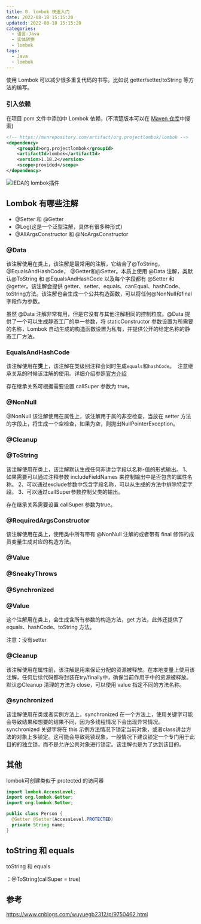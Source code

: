 ```yaml
---
title: 0. lombok 快速入门
date: 2022-08-18 15:15:20
updated: 2022-08-18 15:15:20
categories:
  - 语言-Java
  - 实体转换
  - lombok
tags:
  - Java
  - lombok
---
```


使用 Lombok 可以减少很多重复代码的书写。比如说 getter/setter/toString 等方法的编写。

### 引入依赖

在项目 pom 文件中添加中 Lombok 依赖，(不清楚版本可以在 [Maven 仓库](http://mvnrepository.com/)中搜索)

```xml
<!-- https://mvnrepository.com/artifact/org.projectlombok/lombok -->
<dependency>
    <groupId>org.projectlombok</groupId>
    <artifactId>lombok</artifactId>
    <version>1.18.2</version>
    <scope>provided</scope>
</dependency>
```

![IEDA的 lombok插件](https://upload-images.jianshu.io/upload_images/1662509-c281aba8807a60ad.png?imageMogr2/auto-orient/strip%7CimageView2/2/w/1240)

## Lombok 有哪些注解

* @Setter 和 @Getter
* @Log(这是一个泛型注解，具体有很多种形式)
* @AllArgsConstructor 和 @NoArgsConstructor

### @Data

该注解使用在类上，该注解是最常用的注解，它结合了@ToString，@EqualsAndHashCode， @Getter和@Setter。本质上使用 @Data 注解，类默认@ToString 和 @EqualsAndHashCode 以及每个字段都有 @Setter 和 @getter。该注解会提供 getter、setter、equals、canEqual、hashCode、toString方法。该注解也会生成一个公共构造函数，可以将任何@NonNull和final字段作为参数。

虽然 @Data 注解非常有用，但是它没有与其他注解相同的控制粒度。@Data 提供了一个可以生成静态工厂的单一参数，将 staticConstructor 参数设置为所需要的名称，Lombok 自动生成的构造函数设置为私有，并提供公开的给定名称的静态工厂方法。

### EqualsAndHashCode

该注解使用在**类**上，该注解在类级别注释会同时生成`equals`和`hashCode`。 
注意继承关系的时候该注解的使用。详细介绍参照[官方介绍](http://jnb.ociweb.com/jnb/jnbJan2010.html)

存在继承关系可根据需要设置 callSuper 参数为 true。

### @NonNull

@NonNull 该注解使用在属性上，该注解用于属的非空检查，当放在 setter 方法的字段上，将生成一个空检查，如果为空，则抛出NullPointerException。

### @Cleanup

### @ToString

该注解使用在类上，该注解默认生成任何非讲台字段以名称-值的形式输出。
1、如果需要可以通过注释参数 includeFieldNames 来控制输出中是否包含的属性名称。
2、可以通过exclude参数中包含字段名称，可以从生成的方法中排除特定字段。
3、可以通过callSuper参数控制父类的输出。

存在继承关系需要设置 callSuper 参数为true。

### @RequiredArgsConstructor

该注解使用在类上，使用类中所有带有 @NonNull 注解的或者带有 final 修饰的成员变量生成对应的构造方法。

### @Value

### @SneakyThrows

### @Synchronized

### @Value
这个注解用在类上，会生成含所有参数的构造方法，get 方法，此外还提供了equals、hashCode、toString 方法。

注意：没有setter

### @Cleanup

该注解使用在属性前，该注解是用来保证分配的资源被释放。在本地变量上使用该注解，任何后续代码都将封装在try/finally中，确保当前作用于中的资源被释放。默认@Cleanup 清理的方法为 close，可以使用 value 指定不同的方法名称。

### @synchronized

该注解使用在类或者实例方法上，synchronized 在一个方法上，使用关键字可能会导致结果和想要的结果不同，因为多线程情况下会出现异常情况。synchronized
关键字将在 this 示例方法情况下锁定当前对象，或者class讲台方法的对象上多锁定。这可能会导致死锁现象。一般情况下建议锁定一个专门用于此目的的独立锁，而不是允许公共对象进行锁定。该注解也是为了达到该目的。

## 其他

lombok可创建类似于 protected 的访问器

```java
import lombok.AccessLevel;
import org.lombok.Getter;
import org.lombok.Setter;

public class Person {
  @Getter @Setter(AccessLevel.PROTECTED)
  private String name;
}
```

## toString 和 equals

toString 和 equals

：@ToString(callSuper = true)

## 参考

<https://www.cnblogs.com/wuyuegb2312/p/9750462.html>
